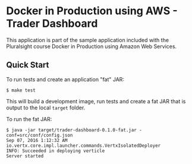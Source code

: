 # Docker in Production using AWS - Trader Dashboard

This application is part of the sample application included with the Pluralsight course Docker in Production using Amazon Web Services.

## Quick Start

To run tests and create an application "fat" JAR:

```
$ make test
```

This will build a development image, run tests and create a fat JAR that is output to the local `target` folder.

To run the fat JAR:

```
$ java -jar target/trader-dashboard-0.1.0-fat.jar -conf=src/conf/config.json
Sep 07, 2016 1:12:32 AM io.vertx.core.impl.launcher.commands.VertxIsolatedDeployer
INFO: Succeeded in deploying verticle
Server started

```
